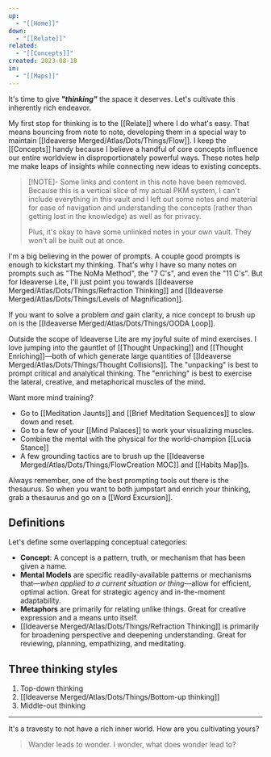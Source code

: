 ```yaml
---
up:
  - "[[Home]]"
down:
  - "[[Relate]]"
related:
  - "[[Concepts]]"
created: 2023-08-18
in:
  - "[[Maps]]"
---
```


It's time to give **_"thinking"_** the space it deserves. Let's cultivate this inherently rich endeavor.

My first stop for thinking is to the [[Relate]] where I do what's easy. That means bouncing from note to note, developing them in a special way to maintain [[Ideaverse Merged/Atlas/Dots/Things/Flow]]. I keep the [[Concepts]] handy because I believe a handful of core concepts influence our entire worldview in disproportionately powerful ways. These notes help me make leaps of insights while connecting new ideas to existing concepts.

> [!NOTE]- Some links and content in this note have been removed.
> Because this is a vertical slice of my actual PKM system, I can't include everything in this vault and I left out some notes and material for ease of navigation and understanding the concepts (rather than getting lost in the knowledge) as well as for privacy.
>
> Plus, it's okay to have some unlinked notes in your own vault. They won't all be built out at once.

I'm a big believing in the power of prompts. A couple good prompts is enough to kickstart my thinking. That's why I have so many notes on prompts such as "The NoMa Method", the "7 C's", and even the "11 C's". But for Ideaverse Lite, I'll just point you towards [[Ideaverse Merged/Atlas/Dots/Things/Refraction Thinking]] and [[Ideaverse Merged/Atlas/Dots/Things/Levels of Magnification]].

If you want to solve a problem _and_ gain clarity, a nice concept to brush up on is the [[Ideaverse Merged/Atlas/Dots/Things/OODA Loop]].

Outside the scope of Ideaverse Lite are my joyful suite of mind exercises. I love jumping into the gauntlet of [[Thought Unpacking]] and [[Thought Enriching]]—both of which generate large quantities of [[Ideaverse Merged/Atlas/Dots/Things/Thought Collisions]]. The "unpacking" is best to prompt critical and analytical thinking. The "enriching" is best to exercise the lateral, creative, and metaphorical muscles of the mind.

Want more mind training?

- Go to [[Meditation Jaunts]] and [[Brief Meditation Sequences]] to slow down and reset.
- Go to a few of your [[Mind Palaces]] to work your visualizing muscles.
- Combine the mental with the physical for the world-champion [[Lucia Stance]]
- A few grounding tactics are to brush up the [[Ideaverse Merged/Atlas/Dots/Things/FlowCreation MOC]] and [[Habits Map]]s.

Always remember, one of the best prompting tools out there is the thesaurus. So when you want to both jumpstart and enrich your thinking, grab a thesaurus and go on a [[Word Excursion]].

## Definitions

Let's define some overlapping conceptual categories:

- **Concept**: A concept is a pattern, truth, or mechanism that has been given a name.
- **Mental Models** are specific readily-available patterns or mechanisms that—_when applied to a current situation or thing_—allow for efficient, optimal action. Great for strategic agency and in-the-moment adaptability.
- **Metaphors** are primarily for relating unlike things. Great for creative expression and a means unto itself.
- [[Ideaverse Merged/Atlas/Dots/Things/Refraction Thinking]] is primarily for broadening perspective and deepening understanding. Great for reviewing, planning, empathizing, and meditating.

## Three thinking styles

1. Top-down thinking
2. [[Ideaverse Merged/Atlas/Dots/Things/Bottom-up thinking]]
3. Middle-out thinking

---

It's a travesty to not have a rich inner world. How are you cultivating yours?

> Wander leads to wonder. I wonder, what does wonder lead to?
